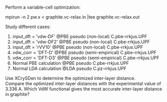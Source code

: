 Perform a variable-cell optimization: 

mpirun -n 2 pw.x < graphite.vc-relax.in |tee graphite.vc-relax.out

Study different cases:
 1. input_dft = 'vdw-DF'     @PBE pseudo (non-local)       C.pbe-rrkjus.UPF
 2. input_dft = 'vdw-DF2'    @PBE pseudo (non-local)       C.pbe-rrkjus.UPF
 3. input_dft = 'rVV10'      @PBE pseudo (non-local)       C.pbe-rrkjus.UPF
 4. vdw_corr  = 'DFT-D'      @PBE pseudo (semi-empirical)  C.pbe-rrkjus.UPF
 5. vdw_corr  = 'DFT-D3'     @PBE pseudo (semi-empirical)  C.pbe-rrkjus.UPF
 6. Normal PBE calculation   @PBE pseudo                   C.pbe-rrkjus.UPF
 7. Normal LDA calculation   @LDA pseudo                   C.pz-rrkjus.UPF

Use XCrySDen to determine the optimized inter-layer distance.  
Compare the optimized inter-layer distances with the experimental value of 3.336 A. 
Which VdW functional gives the most accurate inter-layer distance in graphite?

